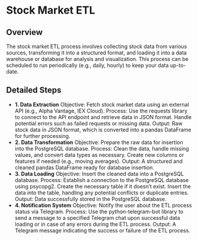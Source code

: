 # Stock Market ETL


## Overview
The stock market ETL process involves collecting stock data from various sources, transforming it into a structured format, and loading it into a data warehouse or database for analysis and visualization. This process can be scheduled to run periodically (e.g., daily, hourly) to keep your data up-to-date.


## Detailed Steps
- **1. Data Extraction**
Objective: Fetch stock market data using an external API (e.g., Alpha Vantage, IEX Cloud).
Process:
Use the requests library to connect to the API endpoint and retrieve data in JSON format.
Handle potential errors such as failed requests or missing data.
Output: Raw stock data in JSON format, which is converted into a pandas DataFrame for further processing.
- **2. Data Transformation**
Objective: Prepare the raw data for insertion into the PostgreSQL database.
Process:
Clean the data, handle missing values, and convert data types as necessary.
Create new columns or features if needed (e.g., moving averages).
Output: A structured and cleaned pandas DataFrame ready for database insertion.
- **3. Data Loading**
Objective: Insert the cleaned data into a PostgreSQL database.
Process:
Establish a connection to the PostgreSQL database using psycopg2.
Create the necessary table if it doesn’t exist.
Insert the data into the table, handling any potential conflicts or duplicate entries.
Output: Data successfully stored in the PostgreSQL database.
- **4. Notification System**
Objective: Notify the user about the ETL process status via Telegram.
Process:
Use the python-telegram-bot library to send a message to a specified Telegram chat upon successful data loading or in case of any errors during the ETL process.
Output: A Telegram message indicating the success or failure of the ETL process.

